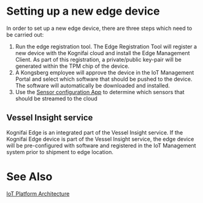 # Setting up a new edge device
In order to set up a new edge device, there are three steps which need to be carried out:
1) Run the edge registration tool.
 The Edge Registration Tool will register a new device with the Kognifai cloud and install the Edge Management Client. As part of this registration, a private/public key-pair will be generated within the TPM chip of the device.  
2) A Kongsberg employee will approve the device in the IoT Management Portal and select which software that should be pushed to the device. The software will automatically be downloaded and installed.
3) Use the  [Sensor configuration App](Overview%20-%20Sensor%20Configuration%20Overview.md) to determine which sensors that should be streamed to the cloud

## Vessel Insight service
Kognifai Edge is an integrated part of the Vessel Insight service. If the Kognifai Edge device is part of the Vessel Insight service, the edge device will be pre-configured with software and registered in the IoT Management system prior to shipment to edge location.

# See Also
[IoT Platform Architecture](Overview%20-%20IoT%20Platform%20Architecture%20Overview.md)
